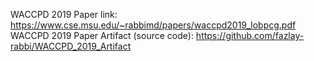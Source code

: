 WACCPD 2019 Paper link: https://www.cse.msu.edu/~rabbimd/papers/waccpd2019_lobpcg.pdf
WACCPD 2019 Paper Artifact (source code): https://github.com/fazlay-rabbi/WACCPD_2019_Artifact
